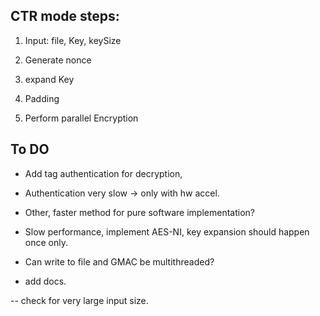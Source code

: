 

## CTR mode steps:

1) Input: file, Key, keySize

2) Generate nonce

3) expand Key

4) Padding

4) Perform parallel Encryption


## To DO

- Add tag authentication for decryption,
- Authentication very slow -> only with hw accel.
- Other, faster method for pure software implementation?

- Slow performance, implement AES-NI, key expansion should happen once only.
- Can write to file and GMAC be multithreaded?

- add docs.


-- check for very large input size.

